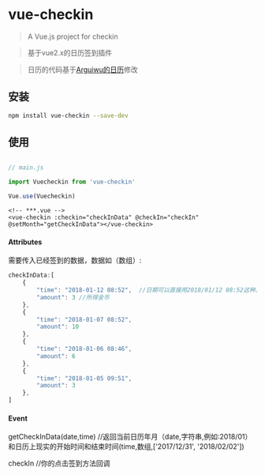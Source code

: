 # vue-checkin

> A Vue.js project for checkin

> 基于vue2.x的日历签到插件

> 日历的代码基于[Arguiwu的日历](https://github.com/Arguiwu/calendar)修改

## 安装

``` bash
npm install vue-checkin --save-dev

```
## 使用
```javascript

// main.js

import Vuecheckin from 'vue-checkin'

Vue.use(Vuecheckin)

```

```vue
<!-- ***.vue -->
<vue-checkin :checkin="checkInData" @checkIn="checkIn" @setMonth="getCheckInData"></vue-checkin>
```

#### Attributes

需要传入已经签到的数据，数据如（数组）:

```javascript
checkInData:[
    {
        "time": "2018-01-12 08:52",  //日期可以直接用2018/01/12 08:52这种正规格式，避免ios解析【-】分割的出问题
        "amount": 3 //所得金币
    },
    {
        "time": "2018-01-07 08:52",
        "amount": 10 
    },
    {
        "time": "2018-01-06 08:46", 
        "amount": 6
    },
    {
        "time": "2018-01-05 09:51",
        "amount": 3
    },
]
```

#### Event

getCheckInData(date,time)  //返回当前日历年月（date,字符串,例如:2018/01）和日历上现实的开始时间和结束时间(time,数组,['2017/12/31', '2018/02/02'])

checkIn   //你的点击签到方法回调

